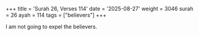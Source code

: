 +++
title = 'Surah 26, Verses 114'
date = '2025-08-27'
weight = 3046
surah = 26
ayah = 114
tags = ["believers"]
+++

I am not going to expel the believers.